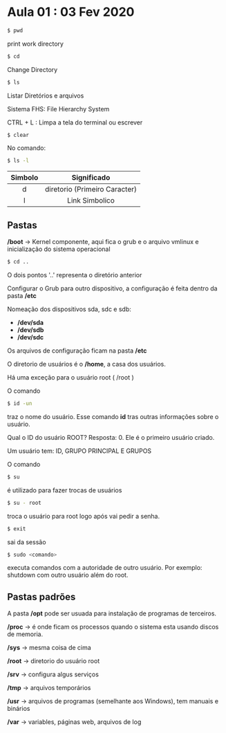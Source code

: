 # Aula 01 : 03 Fev 2020

```bash
$ pwd
```
print work directory

```bash
$ cd
```
Change Directory

```bash
$ ls
```

Listar Diretórios e arquivos

Sistema FHS: File Hierarchy System

CTRL + L : Limpa a tela do terminal ou escrever 

```bash
$ clear
```

No comando:

```bash
$ ls -l
```

| Simbolo| Significado|
|:-:|:-:|
|d |diretorio (Primeiro Caracter)|
|l | Link Simbolico|

## Pastas

 **/boot** -> Kernel componente, aqui fica o grub e o arquivo vmlinux e inicialização do sistema operacional
 
```bash
$ cd ..
```
O dois pontos '..' representa o diretório anterior

Configurar o Grub para outro dispositivo, a configuração é feita dentro da pasta **/etc**

Nomeação dos dispositivos sda, sdc e sdb:

* **/dev/sda**
* **/dev/sdb**
* **/dev/sdc**

Os arquivos de configuração ficam na pasta **/etc**

O diretorio de usuários é o **/home**, a casa dos usuários.

Há uma exceção para o usuário root ( /root )

O comando

```bash
$ id -un
```

traz o nome do usuário. Esse comando **id** tras outras informações sobre o usuário.

Qual o ID do usuário ROOT? Resposta: 0. Ele é o primeiro usuário criado.

Um usuário tem: ID, GRUPO PRINCIPAL E GRUPOS

O comando 

```bash
$ su
```

é utilizado para fazer trocas de usuários

```bash
$ su - root
```

troca o usuário para root logo após vai pedir a senha.

```bash
$ exit
```

sai da sessão

```bash
$ sudo <comando>
```

executa comandos com a autoridade de outro usuário. Por exemplo: shutdown com outro usuário além do root.

## Pastas padrões

A pasta **/opt** pode ser usuada para instalação de programas de terceiros.

**/proc** -> é onde ficam os processos quando o sistema esta usando discos de memoria.

**/sys** -> mesma coisa de cima

**/root** -> diretorio do usuário root

**/srv** -> configura algus serviços

**/tmp** -> arquivos temporários

**/usr** -> arquivos de programas (semelhante aos Windows), tem manuais e binários

**/var** -> variables, páginas web, arquivos de log


